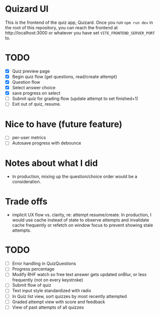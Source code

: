 # Quizard UI

This is the frontend of the quiz app, Quizard. Once you run `npm run dev` in the root of this repository, you can reach the frontend at http://localhost:3000 or whatever you have set `VITE_FRONTEND_SERVER_PORT` to.

# TODO

- [x] Quiz preview page
- [x] Begin quiz flow (get questions, read/create attempt)
- [x] Question flow
- [x] Select answer choice
- [x] save progress on select
- [ ] Submit quiz for grading flow (update attempt to set finished=1)
- [ ] Exit out of quiz, resume.

# Nice to have (future feature)

- [ ] per-user metrics
- [ ] Autosave progress with debounce

# Notes about what I did

- In production, mixing up the question/choice order would be a consideration.

# Trade offs

- implicit UX flow vs. clarity, re: attempt resume/create. In production, I would use cache instead of state to observe attempts and invalidate cache frequently or refetch on window focus to prevent showing stale attempts.

# TODO

- [ ] Error handling in QuizQuestions
- [ ] Progress percentage
- [ ] Modify RHF watch so free text answer gets updated onBlur, or less frequently (not on every keystroke)
- [ ] Submit flow of quiz
- [ ] Text input style standardized with radix
- [ ] In Quiz list view, sort quizzes by most recently attempted
- [ ] Graded attempt view with score and feedback
- [ ] View of past attempts of all quizzes
